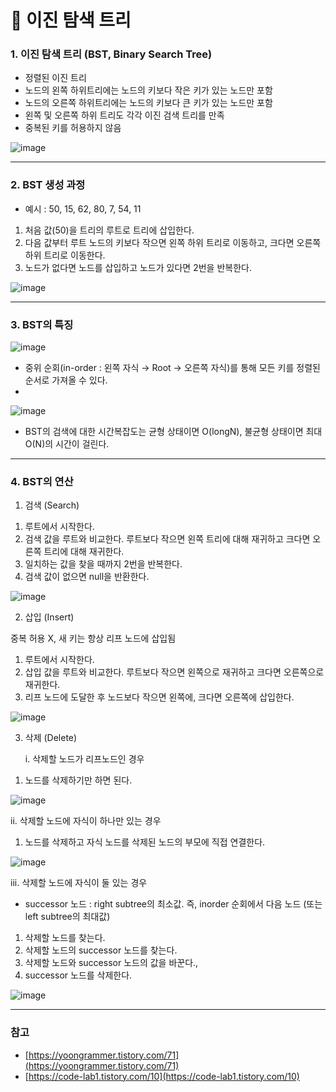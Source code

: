# 📌 이진 탐색 트리

### 1. 이진 탐색 트리 (BST, Binary Search Tree)

- 정렬된 이진 트리
- 노드의 왼쪽 하위트리에는 노드의 키보다 작은 키가 있는 노드만 포함
- 노드의 오른쪽 하위트리에는 노드의 키보다 큰 키가 있는 노드만 포함
- 왼쪽 및 오른쪽 하위 트리도 각각 이진 검색 트리를 만족
- 중복된 키를 허용하지 않음

![image](https://user-images.githubusercontent.com/54051304/203184605-09e4dfb9-9b01-4138-a1d0-ad4091449b65.png)

---

### 2. BST 생성 과정

- 예시 : 50, 15, 62, 80, 7, 54, 11
1. 처음 값(50)을 트리의 루트로 트리에 삽입한다.
2. 다음 값부터 루트 노드의 키보다 작으면 왼쪽 하위 트리로 이동하고, 크다면 오른쪽 하위 트리로 이동한다.
3. 노드가 없다면 노드를 삽입하고 노드가 있다면 2번을 반복한다.  

![image](https://user-images.githubusercontent.com/54051304/203184643-fd3e08a1-aec0-4786-9621-75095bc28af0.png)

---

### 3. BST의 특징

![image](https://user-images.githubusercontent.com/54051304/203184695-f7fa571a-91f9-462e-85cc-1ce464af5f16.png)

- 중위 순회(in-order : 왼쪽 자식 → Root → 오른쪽 자식)를 통해 모든 키를 정렬된 순서로 가져올 수 있다.
- 

![image](https://user-images.githubusercontent.com/54051304/203184748-e0e7d449-acb8-4f77-ae0b-bc8b0484529c.png)

- BST의 검색에 대한 시간복잡도는 균형 상태이면 O(longN), 불균형 상태이면 최대 O(N)의 시간이 걸린다.

---

### 4. BST의 연산

1) 검색 (Search)

1. 루트에서 시작한다.
2. 검색 값을 루트와 비교한다. 루트보다 작으면 왼쪽 트리에 대해 재귀하고 크다면 오른쪽 트리에 대해 재귀한다.
3. 일치하는 값을 찾을 때까지 2번을 반복한다.
4. 검색 값이 없으면 null을 반환한다.

![image](https://user-images.githubusercontent.com/54051304/203184782-e2b17eb9-637e-4a8b-ab23-53ff7300f998.png)

2) 삽입 (Insert)

중복 허용 X, 새 키는 항상 리프 노드에 삽입됨

1. 루트에서 시작한다.
2. 삽입 값을 루트와 비교한다. 루트보다 작으면 왼쪽으로 재귀하고 크다면 오른쪽으로 재귀한다.
3. 리프 노드에 도달한 후 노드보다 작으면 왼쪽에, 크다면 오른쪽에 삽입한다.

![image](https://user-images.githubusercontent.com/54051304/203184805-c02c4040-2db6-4222-a730-7bfbfa1662fe.png)

3) 삭제 (Delete)

   i. 삭제할 노드가 리프노드인 경우

 1. 노드를 삭제하기만 하면 된다.

![image](https://user-images.githubusercontent.com/54051304/203184833-9a138dce-c000-4747-ae99-0ccbd16d7e40.png)

   ii. 삭제할 노드에 자식이 하나만 있는 경우

1. 노드를 삭제하고 자식 노드를 삭제된 노드의 부모에 직접 연결한다.

![image](https://user-images.githubusercontent.com/54051304/203184868-c1187ca3-17b3-4523-ac10-4b94697d0a39.png)

   iii. 삭제할 노드에 자식이 둘 있는 경우

- successor 노드 : right subtree의 최소값. 즉, inorder 순회에서 다음 노드
                             (또는 left subtree의 최대값)
    
1. 삭제할 노드를 찾는다.
2. 삭제할 노드의 successor 노드를 찾는다.
3. 삭제할 노드와 successor 노드의 값을 바꾼다.,
4. successor 노드를 삭제한다.

![image](https://user-images.githubusercontent.com/54051304/203184894-794b9ca5-127b-47a4-b86f-1282d2946009.png)

---

### 참고

- [https://yoongrammer.tistory.com/71](https://yoongrammer.tistory.com/71)
- [https://code-lab1.tistory.com/10](https://code-lab1.tistory.com/10)
